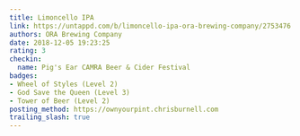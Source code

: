 ```yaml
---
title: Limoncello IPA
link: https://untappd.com/b/limoncello-ipa-ora-brewing-company/2753476
authors: ORA Brewing Company
date: 2018-12-05 19:23:25
rating: 3
checkin:
  name: Pig's Ear CAMRA Beer & Cider Festival
badges:
- Wheel of Styles (Level 2)
- God Save the Queen (Level 3)
- Tower of Beer (Level 2)
posting_method: https://ownyourpint.chrisburnell.com
trailing_slash: true
---
```


